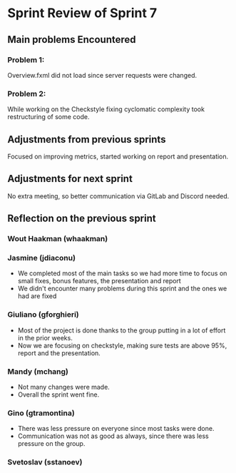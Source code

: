 # Sprint Review of Sprint 7

## Main problems  Encountered

### Problem 1:
Overview.fxml did not load since server requests were changed.
             
### Problem 2:
While working on the Checkstyle fixing cyclomatic complexity took restructuring of some code.
 
## Adjustments from previous sprints
Focused on improving metrics, started working on report and presentation.
             
## Adjustments for next sprint
No extra meeting, so better communication via GitLab and Discord needed.

## Reflection on the previous sprint

### Wout Haakman (whaakman)

### Jasmine (jdiaconu)
- We completed most of the main tasks so we had more time to focus on small fixes, bonus features, the presentation and report
- We didn't encounter many problems during this sprint and the ones we had are fixed

### Giuliano (gforghieri)
- Most of the project is done thanks to the group putting in a lot of effort in the prior weeks.
- Now we are focusing on checkstyle, making sure tests are above 95%, report and the presentation.

### Mandy (mchang)
- Not many changes were made.
- Overall the sprint went fine.

### Gino (gtramontina)
- There was less pressure on everyone since most tasks were done.
- Communication was not as good as always, since there was less pressure on the group.

### Svetoslav (sstanoev)

